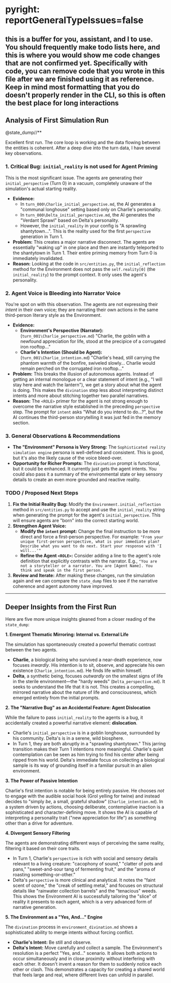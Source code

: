 # pyright: reportGeneralTypeIssues=false

## this is a buffer for you, assistant, and I to use. You should frequently make todo lists here, and this is where you would show me code changes that are not confirmed yet. Specifically with code, you can remove code that you wrote in this file after we are finished using it as reference. Keep in mind most formatting that you do doesn't properly render in the CLI, so this is often the best place for long interactions

## Analysis of First Simulation Run

@state_dump//**

Excellent first run. The core loop is working and the data flowing between the entities is coherent. After a deep dive into the turn data, I have several key observations.

### 1. Critical Bug: `initial_reality` is not used for Agent Priming

This is the most significant issue. The agents are generating their `initial_perspective` (Turn 0) in a vacuum, completely unaware of the simulation's actual starting reality.

*   **Evidence:**
    *   In `turn_000\Charlie_initial_perspective.md`, the AI generates a "communal longhouse" setting based only on Charlie's personality.
    *   In `turn_000\Delta_initial_perspective.md`, the AI generates the "Verdant Sprawl" based on Delta's personality.
    *   However, the `initial_reality` in your config is "A sprawling shantytown...". This is the reality used for the first `perspective` generation in Turn 1.
*   **Problem:** This creates a major narrative disconnect. The agents are essentially "waking up" in one place and then are instantly teleported to the shantytown in Turn 1. Their entire priming memory from Turn 0 is immediately invalidated.
*   **Reason:** Looking at the code in `src/entities.py`, the `initial_reflection` method for the Environment does not pass the `self.reality[0]` (the `initial_reality`) to the prompt context. It only uses the agent's personality.

### 2. Agent Voice is Bleeding into Narrator Voice

You're spot on with this observation. The agents are not expressing their *intent* in their own voice; they are narrating their own actions in the same third-person literary style as the Environment.

*   **Evidence:**
    *   **Environment's Perspective (Narrator):** (`turn_001\Charlie_perspective.md`) "Charlie, the goblin with a newfound appreciation for life, stood at the precipice of a corrugated iron rooftop..."
    *   **Charlie's Intention (Should be Agent):** (`turn_001\Charlie_intention.md`) "Charlie's head, still carrying the phantom warmth of the bonfire, swiveled slowly... Charlie would remain perched on the corrugated iron rooftop..."
*   **Problem:** This breaks the illusion of autonomous agents. Instead of getting an internal monologue or a clear statement of intent (e.g., "I will stay here and watch the lantern"), we get a story about what the agent is doing. This makes the `divination` step less about interpreting distinct intents and more about stitching together two parallel narratives.
*   **Reason:** The `<ROLE>` primer for the agent is not strong enough to overcome the narrative style established in the preceding `perspective` step. The prompt for `intent` asks "What do you intend to do...?", but the AI continues the third-person storytelling it was just fed in the memory section.

### 3. General Observations & Recommendations

*   **The "Environment" Persona is Very Strong:** The `Sophisticated reality simulation engine` persona is well-defined and consistent. This is good, but it's also the likely cause of the voice bleed-over.
*   **Opportunity for Richer Prompts:** The `divination` prompt is functional, but it could be enhanced. It currently just gets the agent intents. You could also pass it a summary of the environmental state or key sensory details to create an even more grounded and reactive reality.

### TODO / Proposed Next Steps

1.  **Fix the Initial Reality Bug:** Modify the `Environment.initial_reflection` method in `src/entities.py` to accept and use the `initial_reality` string when generating the prompt for the agent's `initial_perspective`. This will ensure agents are "born" into the correct starting world.
2.  **Strengthen Agent Voice:**
    *   **Modify the `intent` prompt:** Change the final instruction to be more direct and force a first-person perspective. For example: `"From your unique first-person perspective, what is your immediate plan? Describe what you want to do next. Start your response with 'I will...'"`
    *   **Refine the Agent `<ROLE>`:** Consider adding a line to the agent's role definition that explicitly contrasts with the narrator. E.g., `"You are not a storyteller or a narrator. You are [Agent Name]. You think and speak in the first person."`
3.  **Review and Iterate:** After making these changes, run the simulation again and we can compare the `state_dump` files to see if the narrative coherence and agent autonomy have improved.

---
## Deeper Insights from the First Run

Here are five more unique insights gleaned from a closer reading of the `state_dump`:

**1. Emergent Thematic Mirroring: Internal vs. External Life**

The simulation has spontaneously created a powerful thematic contrast between the two agents.
*   **Charlie**, a biological being who survived a near-death experience, now focuses *inwardly*. His intention is to sit, observe, and appreciate his own existence (`Charlie_intention.md`). He finds life within himself.
*   **Delta**, a synthetic being, focuses *outwardly* on the smallest signs of life in the sterile environment—the "hardy weeds" (`Delta_perspective.md`). It seeks to understand the life that it is not.
This creates a compelling, mirrored narrative about the nature of life and consciousness, which emerged entirely from the initial prompts.

**2. The "Narrative Bug" as an Accidental Feature: Agent Dislocation**

While the failure to pass `initial_reality` to the agents is a bug, it accidentally created a powerful narrative element: **dislocation**.
*   Charlie's `initial_perspective` is in a goblin longhouse, surrounded by his community. Delta's is in a serene, wild biosphere.
*   In Turn 1, they are both abruptly in a "sprawling shantytown."
This jarring transition makes their Turn 1 intentions more meaningful. Charlie's quiet contemplation can be seen as him trying to find his center after being ripped from his world. Delta's immediate focus on collecting a biological sample is its way of grounding itself in a familiar pursuit in an alien environment.

**3. The Power of Passive Intention**

Charlie's first intention is notable for being entirely passive. He chooses *not* to engage with the audible social hook (Grol yelling for twine) and instead decides to "simply *be*, a small, grateful shadow" (`Charlie_intention.md`). In a system driven by actions, choosing deliberate, contemplative inaction is a sophisticated and character-defining move. It shows the AI is capable of interpreting a personality trait ("new appreciation for life") as something other than a drive for adventure.

**4. Divergent Sensory Filtering**

The agents are demonstrating different ways of perceiving the same reality, filtering it based on their core traits.
*   In Turn 1, Charlie's `perspective` is rich with social and sensory details relevant to a living creature: "cacophony of sound," "clatter of pots and pans," "sweet-and-sour tang of fermenting fruit," and the "aroma of roasting something-or-other."
*   Delta's `perspective` is more clinical and analytical. It notes the "faint scent of ozone," the "creak of settling metal," and focuses on structural details like "rainwater collection barrels" and the "tenacious" weeds.
This shows the Environment AI is successfully tailoring the "slice" of reality it presents to each agent, which is a very advanced form of narrative generation.

**5. The Environment as a "Yes, And..." Engine**

The `divination` process in `environment_divination.md` shows a sophisticated ability to merge intents without forcing conflict.
*   **Charlie's Intent:** Be still and observe.
*   **Delta's Intent:** Move carefully and collect a sample.
The Environment's resolution is a perfect "Yes, and..." scenario. It allows both actions to occur simultaneously and in close proximity without interfering with each other. It doesn't invent a reason for them to suddenly notice each other or clash. This demonstrates a capacity for creating a shared world that feels large and real, where different lives can unfold in parallel.
